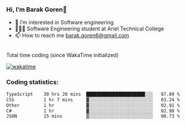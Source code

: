 ###  Hi, I’m Barak Goren👋
- 👀 I’m interested in Software engineering.
- 👨🏼‍🎓 Software Engineering student at Ariel Technical College
- 📫 How to reach me barak.goren6@gmail.com
##
Total time coding (since WakaTime initialized)

[![wakatime](https://wakatime.com/badge/user/5cc5ec80-a806-4ca2-a704-db29274e48cd.svg)](https://wakatime.com/@5cc5ec80-a806-4ca2-a704-db29274e48cd)

   
### Coding statistics:

<!--START_SECTION:waka-->

```txt
TypeScript    30 hrs 20 mins  ██████████████████████░░░   87.89 %
CSS           1 hr 7 mins     ▓░░░░░░░░░░░░░░░░░░░░░░░░   03.24 %
Other         1 hr            ▓░░░░░░░░░░░░░░░░░░░░░░░░   02.91 %
C#            1 hr            ▓░░░░░░░░░░░░░░░░░░░░░░░░   02.90 %
JSON          15 mins         ▒░░░░░░░░░░░░░░░░░░░░░░░░   00.73 %
```

<!--END_SECTION:waka-->

<!---
barakgoren/barakgoren is a ✨ special ✨ repository because its `README.md` (this file) appears on your GitHub profile.
You can click the Preview link to take a look at your changes.
--->
